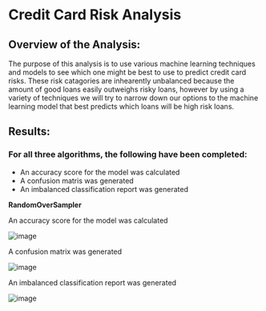 # Credit Card Risk Analysis 

## Overview of the Analysis:
The purpose of this analysis is to use various machine learning techniques and models to see which one might be best to use to predict credit card risks. These risk catagories are inhearently unbalanced because the amount of good loans easily outweighs risky loans, however by using a variety of techniques we will try to narrow down our options to the machine learning model that best predicts which loans will be high risk loans. 

## Results:
### For all three algorithms, the following have been completed:
- An accuracy score for the model was calculated
- A confusion matris was generated
- An imbalanced classification report was generated

**RandomOverSampler**

An accuracy score for the model was calculated

![image](https://user-images.githubusercontent.com/93171738/162643474-ca0d68a1-c23e-4f86-8bab-33e25a1cc603.png)

A confusion matrix was generated

![image](https://user-images.githubusercontent.com/93171738/162643527-14196962-3f34-4d08-94ef-9602c407cb0b.png)

An imbalanced classification report was generated

![image](https://user-images.githubusercontent.com/93171738/162643687-3260a8cc-d7a7-44e6-abeb-27c1b8aff25f.png)
